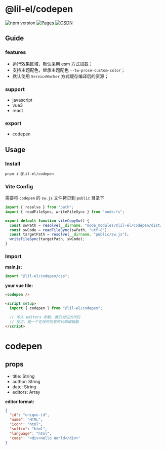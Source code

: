 # @lil-el/codepen

![npm version](https://img.shields.io/npm/v/@lil-el/codepen?color=green)
[![Pages](https://img.shields.io/badge/GitHub%20Pages-lil--el.github.io-00bcff?logo=github)](https://lil-el.github.io)
[![CSDN](https://img.shields.io/badge/CSDN-Mino吖-f00?logo=csdn&logoColor=f2522f)](https://blog.csdn.net/qq_36157085)

## Guide

### features

- 运行效果区域，默认采用 esm 方式加载；
- 支持主题配色，继承主题配色 `--tw-prose-custom-color`；
- 默认使用 `ServiceWorker` 方式缓存编译后的资源；

### support

- javascript
- vue3
- react

### export

- codepen

## Usage

### Install

```bash
pnpm i @lil-el/codepen
```

### Vite Config

需要将 `codepen` 的 `sw.js` 文件拷贝到 `public` 目录下

```javascript
import { resolve } from "path";
import { readFileSync, writeFileSync } from "node:fs";

export default function viteCopySw() {
  const swPath = resolve(__dirname, "node_modules/@lil-el/codepen/dist/sw.js");
  const swCode = readFileSync(swPath, "utf-8");
  const targetPath = resolve(__dirname, "public/sw.js");
  writeFileSync(targetPath, swCode);
}
```

### Import

**main.js:**

```javascript
import "@lil-el/codepen/css";
```

**your vue file:**

```html
<codepen />

<script setup>
  import { codepen } from "@lil-el/codepen";

  // 传入 editors 参数，展示对应的代码
  // 反之，是一个在线的任意的代码编辑器
</script>
```

# codepen

## props

- title: String
- author: String
- date: String
- editors: Array

**editor format:**

```json
{
  "id": "unique-id",
  "name": "HTML",
  "icon": "html",
  "suffix": "html",
  "language": "html",
  "code": "<div>Hello World</div>"
}
```
